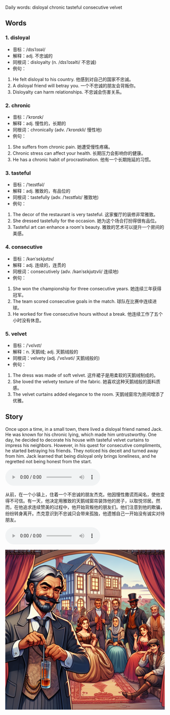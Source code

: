 Daily words: disloyal chronic tasteful consecutive velvet

## Words
### 1. disloyal
- 音标：/dɪsˈlɔɪəl/ <span style="cursor: pointer;" onclick="document.getElementById('audio-player-1').play()"><i class="fas fa-volume-up"></i></span>
<audio id="audio-player-1" src="audios/words/disloyal.mp3" style="display:none;"></audio>
- 解释：adj. 不忠诚的
- 同根词：disloyalty (n. /dɪsˈlɔɪəlti/ 不忠诚)
- 例句：
1. He felt disloyal to his country.
他感到对自己的国家不忠诚。
2. A disloyal friend will betray you.
一个不忠诚的朋友会背叛你。
3. Disloyalty can harm relationships.
不忠诚会伤害关系。

### 2. chronic
- 音标：/ˈkrɒnɪk/ <span style="cursor: pointer;" onclick="document.getElementById('audio-player-2').play()"><i class="fas fa-volume-up"></i></span>
<audio id="audio-player-2" src="audios/words/chronic.mp3" style="display:none;"></audio>
- 解释：adj. 慢性的，长期的
- 同根词：chronically (adv. /ˈkrɒnɪkli/ 慢性地)
- 例句：
1. She suffers from chronic pain.
她遭受慢性疼痛。 
2. Chronic stress can affect your health.
长期压力会影响你的健康。 
3. He has a chronic habit of procrastination.
他有一个长期拖延的习惯。

### 3. tasteful
- 音标：/ˈteɪstfəl/ <span style="cursor: pointer;" onclick="document.getElementById('audio-player-3').play()"><i class="fas fa-volume-up"></i></span>
<audio id="audio-player-3" src="audios/words/tasteful.mp3" style="display:none;"></audio>
- 解释：adj. 雅致的，有品位的
- 同根词：tastefully (adv. /ˈteɪstfəlɪ/ 雅致地)
- 例句：
1. The decor of the restaurant is very tasteful.
这家餐厅的装修非常雅致。 
2. She dressed tastefully for the occasion.
她为这个场合打扮得很有品位。 
3. Tasteful art can enhance a room's beauty.
雅致的艺术可以提升一个房间的美感。

### 4. consecutive
- 音标：/kənˈsɛkjʊtɪv/ <span style="cursor: pointer;" onclick="document.getElementById('audio-player-4').play()"><i class="fas fa-volume-up"></i></span>
<audio id="audio-player-4" src="audios/words/consecutive.mp3" style="display:none;"></audio>
- 解释：adj. 连续的，连贯的
- 同根词：consecutively (adv. /kənˈsɛkjʊtɪvli/ 连续地)
- 例句：
1. She won the championship for three consecutive years.
她连续三年获得冠军。 
2. The team scored consecutive goals in the match.
球队在比赛中连续进球。 
3. He worked for five consecutive hours without a break.
他连续工作了五个小时没有休息。

### 5. velvet
- 音标：/ˈvɛlvɪt/ <span style="cursor: pointer;" onclick="document.getElementById('audio-player-5').play()"><i class="fas fa-volume-up"></i></span>
<audio id="audio-player-5" src="audios/words/velvet.mp3" style="display:none;"></audio>
- 解释：n. 天鹅绒; adj. 天鹅绒般的
- 同根词：velvety (adj. /ˈvɛlvəti/ 天鹅绒般的)
- 例句：
1. The dress was made of soft velvet.
这件裙子是用柔软的天鹅绒制成的。 
2. She loved the velvety texture of the fabric.
她喜欢这种天鹅绒般的面料质感。 
3. The velvet curtains added elegance to the room.
天鹅绒窗帘为房间增添了优雅。

## Story
Once upon a time, in a small town, there lived a disloyal friend named Jack. He was known for his chronic lying, which made him untrustworthy. One day, he decided to decorate his house with tasteful velvet curtains to impress his neighbors. However, in his quest for consecutive compliments, he started betraying his friends. They noticed his deceit and turned away from him. Jack learned that being disloyal only brings loneliness, and he regretted not being honest from the start.

<audio controls>
  <source src="https://files.dwong.top/story/2024-10-21-english.mp3" type="audio/mpeg">
  你的浏览器不支持音频元素。
</audio>
  

从前，在一个小镇上，住着一个不忠诚的朋友杰克。他因慢性撒谎而闻名，使他变得不可信。有一天，他决定用雅致的天鹅绒窗帘装饰他的房子，以取悦邻居。然而，在他追求连续赞美的过程中，他开始背叛他的朋友们。他们注意到他的欺骗，纷纷转身离开。杰克意识到不忠诚只会带来孤独，他遗憾自己一开始没有诚实对待朋友。

<audio controls>
  <source src="https://files.dwong.top/story/2024-10-21-chinese.mp3" type="audio/mpeg">
  你的浏览器不支持音频元素。
</audio>
  

![story](./images/2024-10-21.png)

